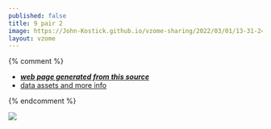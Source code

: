 ```yaml
---
published: false
title: 9 pair 2
image: https://John-Kostick.github.io/vzome-sharing/2022/03/01/13-31-24-9-pair-2/9-pair-2.png
layout: vzome
---
```


{% comment %}
 - [***web page generated from this source***][post]
 - [data assets and more info][github]

[post]: <https://John-Kostick.github.io/vzome-sharing/2022/03/01/9-pair-2-13-31-24.html>
[github]: <https://github.com/John-Kostick/vzome-sharing/tree/main/2022/03/01/13-31-24-9-pair-2/>
{% endcomment %}

<vzome-viewer style="width: 100%; height: 65vh;"
       src="https://John-Kostick.github.io/vzome-sharing/2022/03/01/13-31-24-9-pair-2/9-pair-2.vZome" >
  <img src="https://John-Kostick.github.io/vzome-sharing/2022/03/01/13-31-24-9-pair-2/9-pair-2.png" />
</vzome-viewer>

